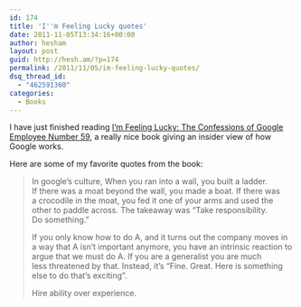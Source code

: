 ```yaml
---
id: 174
title: 'I''m Feeling Lucky quotes'
date: 2011-11-05T13:34:16+00:00
author: hesham
layout: post
guid: http://hesh.am/?p=174
permalink: /2011/11/05/im-feeling-lucky-quotes/
dsq_thread_id:
  - "462591360"
categories:
  - Books
---
```

I have just finished reading [I&#8217;m Feeling Lucky: The Confessions of Google Employee Number 59](http://www.amazon.com/Im-Feeling-Lucky-Confessions-Employee/dp/0547416997), a really nice book giving an insider view of how Google works.

Here are some of my favorite quotes from the book:

> In google&#8217;s culture, When you ran into a wall, you built a ladder. If there was a moat beyond the wall, you made a boat. If there was a crocodile in the moat, you fed it one of your arms and used the other to paddle across. The takeaway was “Take responsibility. Do something.”
> 
> If you only know how to do A, and it turns out the company moves in a way that A isn&#8217;t important anymore, you have an intrinsic reaction to argue that we must do A. If you are a generalist you are much less threatened by that. Instead, it&#8217;s &#8220;Fine. Great. Here is something else to do that&#8217;s exciting&#8221;.
> 
> Hire ability over experience.